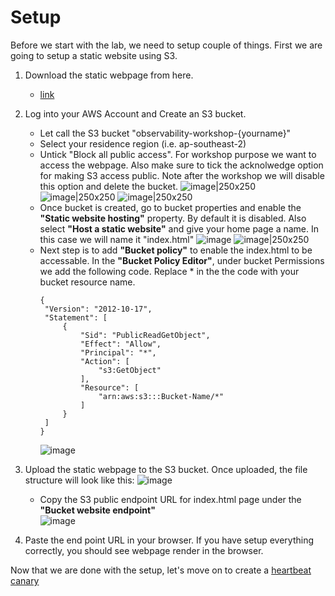# Setup

Before we start with the lab, we need to setup couple of things. First we are going to setup a static website using S3.
1. Download the static webpage from here.
   - [link](https://github.com/hseera/aws-observability-workshop/blob/main/common/static-heartbeat-canary/workshop.zip)
2. Log into your AWS Account and Create an S3 bucket. 
   - Let call the S3 bucket "observability-workshop-{yourname}"
   - Select your residence region (i.e. ap-southeast-2)
   - Untick "Block all public access". For workshop purpose we want to access the webpage. Also make sure to tick the acknolwedge option for making S3 access public.  Note after the workshop we will disable this option and delete the bucket.
      ![image|250x250](https://user-images.githubusercontent.com/59352356/211769377-bb725844-487b-4f7d-84ba-7ea660425822.png)
      ![image|250x250](https://user-images.githubusercontent.com/59352356/211769499-b78b80fa-dbd8-4e33-bbba-7dbe1745c20c.png)
      ![image|250x250](https://user-images.githubusercontent.com/59352356/211769811-01e15772-d27e-4984-a321-77b70d386fe5.png)
   - Once bucket is created, go to bucket properties and enable the **"Static website hosting"** property. By default it is disabled. Also select **"Host a static website"** and give your home page a name. In this case we will name it "index.html"
      ![image](https://user-images.githubusercontent.com/59352356/211771765-24f9dabb-d0ca-492a-bc08-44ae823039fd.png)
      ![image|250x250](https://user-images.githubusercontent.com/59352356/211771960-5ecf352b-6143-49c7-b48a-40718d1b35ff.png)
   - Next step is to add **"Bucket policy"** to enable the index.html to be accessable. In the **"Bucket Policy Editor"**, under bucket Permissions we add the following code. Replace * in the the code with your bucket resource name.
      ```
      {
       "Version": "2012-10-17",
       "Statement": [
           {
               "Sid": "PublicReadGetObject",
               "Effect": "Allow",
               "Principal": "*",
               "Action": [
                   "s3:GetObject"
               ],
               "Resource": [
                   "arn:aws:s3:::Bucket-Name/*"
               ]
           }
       ]
      }
      ```
      ![image](https://user-images.githubusercontent.com/59352356/211775465-b72dc80d-0093-4c28-ac18-c4dfc32e30cc.png)


3. Upload the static webpage to the S3 bucket. Once uploaded, the file structure will look like this:
   ![image](https://user-images.githubusercontent.com/59352356/216502323-9f86deaa-1403-4ea4-91e2-9dd872b64218.png)

   - Copy the S3 public endpoint URL for index.html page under the **"Bucket website endpoint"**   
      ![image](https://user-images.githubusercontent.com/59352356/211775819-402f5873-3d7b-4ee5-8de9-14568cd9ae28.png)

4. Paste the end point URL in your browser. If you have setup everything correctly, you should see webpage render in the browser.

Now that we are done with the setup, let's move on to create a [heartbeat canary](https://github.com/hseera/aws-observability-workshop/blob/main/cloudwatch/synthetic%20workshop/canary-heartbeat/README.md)
